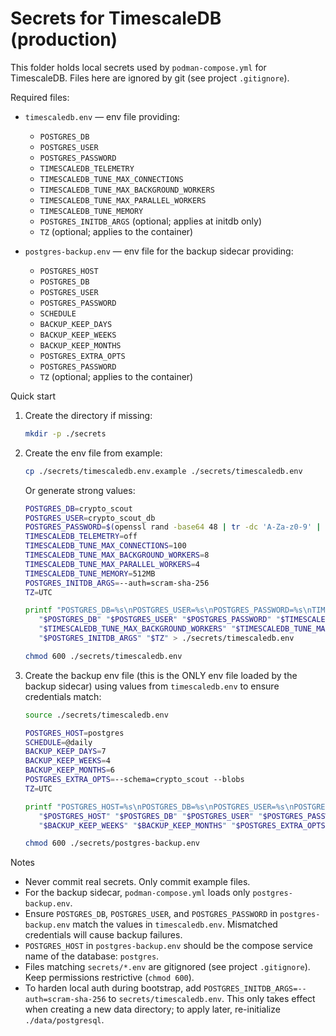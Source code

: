 # Secrets for TimescaleDB (production)

This folder holds local secrets used by `podman-compose.yml` for TimescaleDB. Files here are ignored by git (see project
`.gitignore`).

Required files:

- `timescaledb.env` — env file providing:
  - `POSTGRES_DB`
  - `POSTGRES_USER`
  - `POSTGRES_PASSWORD`
  - `TIMESCALEDB_TELEMETRY`
  - `TIMESCALEDB_TUNE_MAX_CONNECTIONS`
  - `TIMESCALEDB_TUNE_MAX_BACKGROUND_WORKERS`
  - `TIMESCALEDB_TUNE_MAX_PARALLEL_WORKERS`
  - `TIMESCALEDB_TUNE_MEMORY`
  - `POSTGRES_INITDB_ARGS` (optional; applies at initdb only)
  - `TZ` (optional; applies to the container)

- `postgres-backup.env` — env file for the backup sidecar providing:
   - `POSTGRES_HOST`
   - `POSTGRES_DB`
   - `POSTGRES_USER`
   - `POSTGRES_PASSWORD`
   - `SCHEDULE`
   - `BACKUP_KEEP_DAYS`
   - `BACKUP_KEEP_WEEKS`
   - `BACKUP_KEEP_MONTHS`
   - `POSTGRES_EXTRA_OPTS`
   - `POSTGRES_PASSWORD`
   - `TZ` (optional; applies to the container)
      
Quick start

1. Create the directory if missing:
   ```bash 
   mkdir -p ./secrets
   ```

2. Create the env file from example:
   ```bash 
   cp ./secrets/timescaledb.env.example ./secrets/timescaledb.env
   ```
   Or generate strong values:
   ```bash
   POSTGRES_DB=crypto_scout
   POSTGRES_USER=crypto_scout_db
   POSTGRES_PASSWORD=$(openssl rand -base64 48 | tr -dc 'A-Za-z0-9' | head -c 48)
   TIMESCALEDB_TELEMETRY=off
   TIMESCALEDB_TUNE_MAX_CONNECTIONS=100
   TIMESCALEDB_TUNE_MAX_BACKGROUND_WORKERS=8
   TIMESCALEDB_TUNE_MAX_PARALLEL_WORKERS=4
   TIMESCALEDB_TUNE_MEMORY=512MB
   POSTGRES_INITDB_ARGS=--auth=scram-sha-256
   TZ=UTC
   
   printf "POSTGRES_DB=%s\nPOSTGRES_USER=%s\nPOSTGRES_PASSWORD=%s\nTIMESCALEDB_TELEMETRY=%s\nTIMESCALEDB_TUNE_MAX_CONNECTIONS=%s\nTIMESCALEDB_TUNE_MAX_BACKGROUND_WORKERS=%s\nTIMESCALEDB_TUNE_MAX_PARALLEL_WORKERS=%s\nTIMESCALEDB_TUNE_MEMORY=%s\nPOSTGRES_INITDB_ARGS=%s\nTZ=%s\n" \
      "$POSTGRES_DB" "$POSTGRES_USER" "$POSTGRES_PASSWORD" "$TIMESCALEDB_TELEMETRY" "$TIMESCALEDB_TUNE_MAX_CONNECTIONS" \
      "$TIMESCALEDB_TUNE_MAX_BACKGROUND_WORKERS" "$TIMESCALEDB_TUNE_MAX_PARALLEL_WORKERS" "$TIMESCALEDB_TUNE_MEMORY" \ 
      "$POSTGRES_INITDB_ARGS" "$TZ" > ./secrets/timescaledb.env
   
   chmod 600 ./secrets/timescaledb.env
   ```

4. Create the backup env file (this is the ONLY env file loaded by the backup sidecar) using values from
   `timescaledb.env` to ensure credentials match:
   ```bash
   source ./secrets/timescaledb.env

   POSTGRES_HOST=postgres
   SCHEDULE=@daily
   BACKUP_KEEP_DAYS=7
   BACKUP_KEEP_WEEKS=4
   BACKUP_KEEP_MONTHS=6
   POSTGRES_EXTRA_OPTS=--schema=crypto_scout --blobs
   TZ=UTC

   printf "POSTGRES_HOST=%s\nPOSTGRES_DB=%s\nPOSTGRES_USER=%s\nPOSTGRES_PASSWORD=%s\nSCHEDULE=%s\nBACKUP_KEEP_DAYS=%s\nBACKUP_KEEP_WEEKS=%s\nBACKUP_KEEP_MONTHS=%s\nPOSTGRES_EXTRA_OPTS=%s\nTZ=%s\n" \
      "$POSTGRES_HOST" "$POSTGRES_DB" "$POSTGRES_USER" "$POSTGRES_PASSWORD" "$SCHEDULE" "$BACKUP_KEEP_DAYS" \
      "$BACKUP_KEEP_WEEKS" "$BACKUP_KEEP_MONTHS" "$POSTGRES_EXTRA_OPTS" "$TZ" > ./secrets/postgres-backup.env

   chmod 600 ./secrets/postgres-backup.env
   ```

Notes

- Never commit real secrets. Only commit example files.
- For the backup sidecar, `podman-compose.yml` loads only `postgres-backup.env`.
- Ensure `POSTGRES_DB`, `POSTGRES_USER`, and `POSTGRES_PASSWORD` in `postgres-backup.env` match the values in
  `timescaledb.env`. Mismatched credentials will cause backup failures.
- `POSTGRES_HOST` in `postgres-backup.env` should be the compose service name of the database: `postgres`.
- Files matching `secrets/*.env` are gitignored (see project `.gitignore`). Keep permissions restrictive (`chmod 600`).
- To harden local auth during bootstrap, add `POSTGRES_INITDB_ARGS=--auth=scram-sha-256` to `secrets/timescaledb.env`.
  This only takes effect when creating a new data directory; to apply later, re-initialize `./data/postgresql`.
